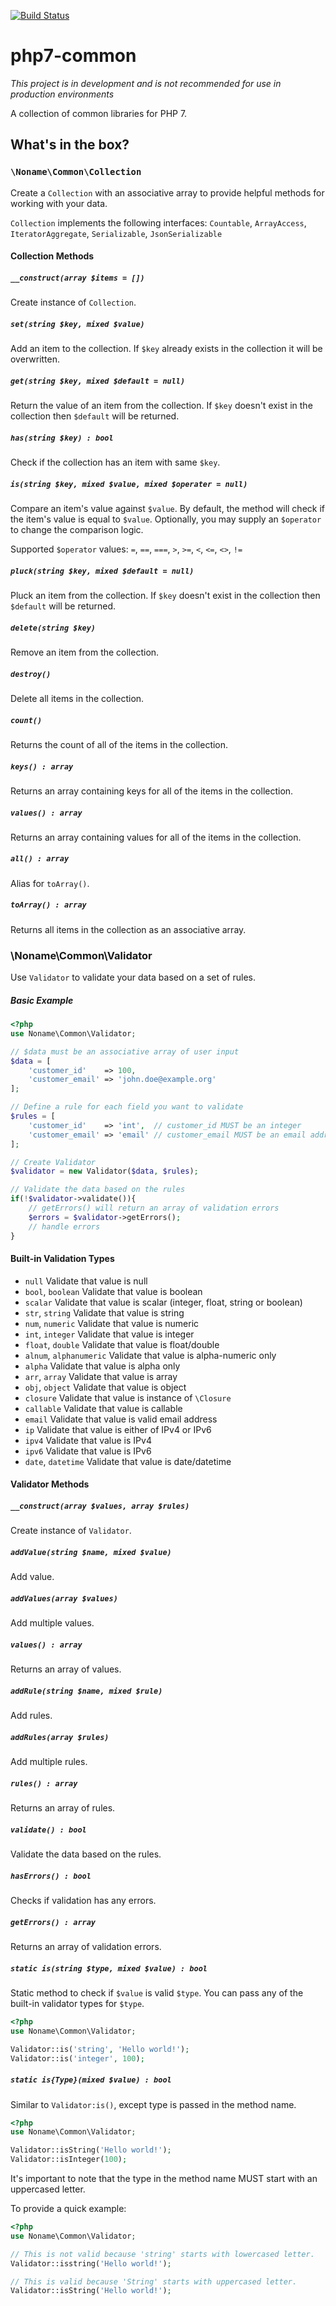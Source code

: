 [![Build
Status](https://travis-ci.org/nonamephp/php7-common.svg?branch=master)](https://travis-ci.org/nonamephp/php7-common)

php7-common 
=============

_This project is in development and is not recommended for use in production environments_

A collection of common libraries for PHP 7.

## What's in the box?

### `\Noname\Common\Collection`

Create a `Collection` with an associative array to provide helpful methods for working with your data.

`Collection` implements the following interfaces: `Countable`, `ArrayAccess`, `IteratorAggregate`, `Serializable`, `JsonSerializable`

#### Collection Methods

##### `__construct(array $items = [])`

Create instance of `Collection`.  

##### `set(string $key, mixed $value)` 

Add an item to the collection. If `$key` already exists in the collection it will be overwritten.

##### `get(string $key, mixed $default = null)`

Return the value of an item from the collection. If `$key` doesn't exist in the collection then `$default` will be returned.

##### `has(string $key) : bool` 

Check if the collection has an item with same `$key`.

##### `is(string $key, mixed $value, mixed $operater = null)` 

Compare an item's value against `$value`. By default, the method will check if the item's value is equal to `$value`. 
Optionally, you may supply an `$operator` to change the comparison logic.

Supported `$operator` values: `=`, `==`, `===`, `>`, `>=`, `<`, `<=`, `<>`, `!=`

##### `pluck(string $key, mixed $default = null)` 

Pluck an item from the collection. If `$key` doesn't exist in the collection then `$default` will be returned.

##### `delete(string $key)` 

Remove an item from the collection.

##### `destroy()` 

Delete all items in the collection.

##### `count()` 

Returns the count of all of the items in the collection.

##### `keys() : array`

Returns an array containing keys for all of the items in the collection.

##### `values() : array`

Returns an array containing values for all of the items in the collection.

##### `all() : array` 

Alias for `toArray()`.

##### `toArray() : array` 

Returns all items in the collection as an associative array.

### \Noname\Common\Validator

Use `Validator` to validate your data based on a set of rules.

##### Basic Example

```php
<?php
use Noname\Common\Validator;

// $data must be an associative array of user input
$data = [
    'customer_id'    => 100,
    'customer_email' => 'john.doe@example.org'
];

// Define a rule for each field you want to validate
$rules = [
    'customer_id'    => 'int',  // customer_id MUST be an integer
    'customer_email' => 'email' // customer_email MUST be an email address
];

// Create Validator
$validator = new Validator($data, $rules);

// Validate the data based on the rules
if(!$validator->validate()){
    // getErrors() will return an array of validation errors
    $errors = $validator->getErrors();
    // handle errors
}
```    
    
#### Built-in Validation Types

* `null` Validate that value is null
* `bool`, `boolean` Validate that value is boolean
* `scalar` Validate that value is scalar (integer, float, string or boolean)
* `str`, `string` Validate that value is string
* `num`, `numeric` Validate that value is numeric
* `int`, `integer` Validate that value is integer
* `float`, `double` Validate that value is float/double
* `alnum`, `alphanumeric` Validate that value is alpha-numeric only
* `alpha` Validate that value is alpha only
* `arr`, `array` Validate that value is array
* `obj`, `object` Validate that value is object
* `closure` Validate that value is instance of `\Closure`
* `callable` Validate that value is callable
* `email` Validate that value is valid email address
* `ip` Validate that value is either of IPv4 or IPv6
* `ipv4` Validate that value is IPv4
* `ipv6` Validate that value is IPv6
* `date`, `datetime` Validate that value is date/datetime

#### Validator Methods

##### `__construct(array $values, array $rules)`

Create instance of `Validator`.

##### `addValue(string $name, mixed $value)` 

Add value.

##### `addValues(array $values)` 

Add multiple values.

##### `values() : array` 

Returns an array of values.

##### `addRule(string $name, mixed $rule)` 

Add rules.

##### `addRules(array $rules)` 

Add multiple rules.

##### `rules() : array` 

Returns an array of rules.

##### `validate() : bool` 

Validate the data based on the rules.

##### `hasErrors() : bool`

Checks if validation has any errors.

##### `getErrors() : array`

Returns an array of validation errors. 


##### `static is(string $type, mixed $value) : bool`

Static method to check if `$value` is valid `$type`. You can pass any of the built-in validator types for `$type`.

```php
<?php
use Noname\Common\Validator;

Validator::is('string', 'Hello world!');
Validator::is('integer', 100);
```

##### `static is{Type}(mixed $value) : bool`

Similar to `Validator:is()`, except type is passed in the method name.

```php
<?php
use Noname\Common\Validator;

Validator::isString('Hello world!');
Validator::isInteger(100);
```
    
It's important to note that the type in the method name MUST start with an uppercased letter.

To provide a quick example:

```php
<?php
use Noname\Common\Validator;

// This is not valid because 'string' starts with lowercased letter.
Validator::isstring('Hello world!');

// This is valid because 'String' starts with uppercased letter.
Validator::isString('Hello world!');
 ```